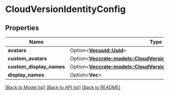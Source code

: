 # CloudVersionIdentityConfig

## Properties

Name | Type | Description | Notes
------------ | ------------- | ------------- | -------------
**avatars** | Option<[**Vec<uuid::Uuid>**](uuid::Uuid.md)> | **Deprecated** | [optional]
**custom_avatars** | Option<[**Vec<crate::models::CloudVersionIdentityCustomAvatar>**](CloudVersionIdentityCustomAvatar.md)> | **Deprecated** | [optional]
**custom_display_names** | Option<[**Vec<crate::models::CloudVersionIdentityCustomDisplayName>**](CloudVersionIdentityCustomDisplayName.md)> | **Deprecated** | [optional]
**display_names** | Option<**Vec<String>**> | **Deprecated** | [optional]

[[Back to Model list]](../README.md#documentation-for-models) [[Back to API list]](../README.md#documentation-for-api-endpoints) [[Back to README]](../README.md)


